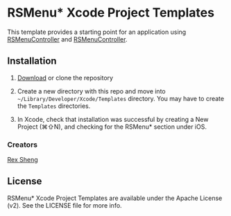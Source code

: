 RSMenu* Xcode Project Templates
====================================

This template provides a starting point for an application using [RSMenuController](https://github.com/b051/RSMenuController) and [RSMenuController](https://github.com/b051/RSMenuView).

## Installation

1. [Download](https://github.com/b051/RSMenu-Project-Template/zipball/master) or clone the repository
2. Create a new directory with this repo and move into `~/Library/Developer/Xcode/Templates` directory. You may have to create the `Templates` directories.

3. In Xcode, check that installation was successful by creating a New Project (⌘⇧N), and checking for the RSMenu* section under iOS.

### Creators

[Rex Sheng](http://github.com/b051)

## License

RSMenu* Xcode Project Templates are available under the Apache License (v2). See the LICENSE file for more info.